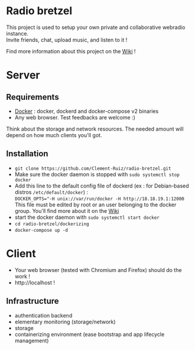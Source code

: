 # Radio bretzel

This project is used to setup your own private and collaborative webradio instance.  
Invite friends, chat, upload music, and listen to it !

Find more information about this project on the [Wiki](https://github.com/Clement-Ruiz/radio-bretzel/wiki) !

# Server
## Requirements
* [Docker](https://www.docker.com/ "Docker Official Website") : docker, dockerd and docker-compose v2 binaries
* Any web browser. Test feedbacks are welcome :)

Think about the storage and network resources. The needed amount will depend on how much clients you'll got.

## Installation

* `git clone https://github.com/Clement-Ruiz/radio-bretzel.git`
* Make sure the docker daemon is stopped with `sudo systemctl stop docker`
* Add this line to the default config file of dockerd (ex : for Debian-based distros `/etc/default/docker`) : </br>
`DOCKER_OPTS="-H unix://var/run/docker -H http://18.18.19.1:12000`</br>
This file must be edited by root or an user belonging to the docker group.
You'll find more about it on the [Wiki](https://github.com/Clement-Ruiz/radio-bretzel/wiki/How-does-it-work-%3F---into-the-deeps#docker)
* start the docker daemon with `sudo systemctl start docker`
* `cd radio-bretzel/dockerizing`
* `docker-compose up -d`

# Client

* Your web browser (tested with Chromium and Firefox) should do the work !
* http://localhost !


## Infrastructure
* authentication backend
* elementary monitoring (storage/network)
* storage
* containerizing environment (ease bootstrap and app lifecycle management)
